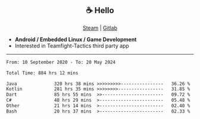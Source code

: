 <h2 align="center"> ☕ Hello </h2>

<p align="center">
  <a href="https://steamcommunity.com/id/Niforances/">Steam</a> |
  <a href="https://gitlab.com/niforances">Gitlab</a>
</p>

 - **Android / Embedded Linux / Game Development**
 - Interested in Teamfight-Tactics third party app

------

<!--START_SECTION:waka-->

```txt
From: 10 September 2020 - To: 20 May 2024

Total Time: 884 hrs 12 mins

Java              320 hrs 38 mins >>>>>>>>>----------------   36.26 %
Kotlin            281 hrs 35 mins >>>>>>>>-----------------   31.85 %
Dart              85 hrs 55 mins  >>-----------------------   09.72 %
C#                48 hrs 29 mins  >------------------------   05.48 %
Other             21 hrs 14 mins  >------------------------   02.40 %
Bash              20 hrs 37 mins  >------------------------   02.33 %
```

<!--END_SECTION:waka-->
